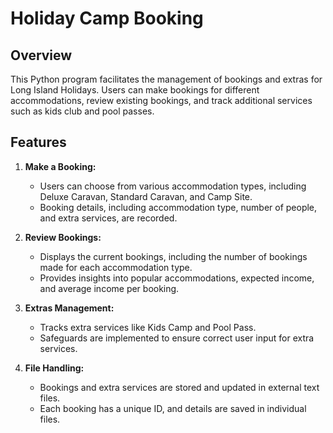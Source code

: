 # Holiday Camp Booking

## Overview

This Python program facilitates the management of bookings and extras for Long Island Holidays. Users can make bookings for different accommodations, review existing bookings, and track additional services such as kids club and pool passes.

## Features

1. **Make a Booking:**
   - Users can choose from various accommodation types, including Deluxe Caravan, Standard Caravan, and Camp Site.
   - Booking details, including accommodation type, number of people, and extra services, are recorded.

2. **Review Bookings:**
   - Displays the current bookings, including the number of bookings made for each accommodation type.
   - Provides insights into popular accommodations, expected income, and average income per booking.

3. **Extras Management:**
   - Tracks extra services like Kids Camp and Pool Pass.
   - Safeguards are implemented to ensure correct user input for extra services.

4. **File Handling:**
   - Bookings and extra services are stored and updated in external text files.
   - Each booking has a unique ID, and details are saved in individual files.
